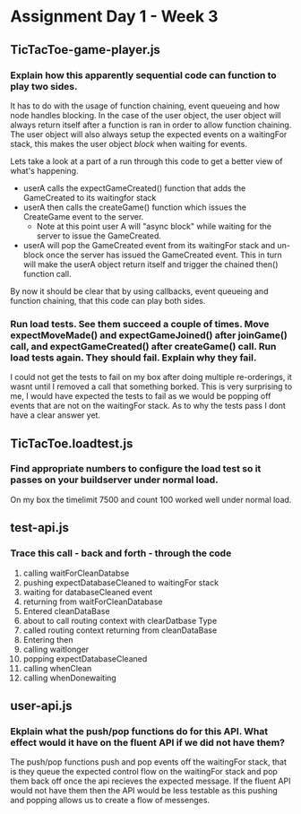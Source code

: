 # Assignment Day 1 - Week 3
## TicTacToe-game-player.js
### Explain how this apparently sequential code can function to play two sides.
It has to do with the usage of function chaining, event queueing and how node handles blocking. In the case of the user object, the user object will always return itself after a function is ran in order to allow function chaining. The user object will also always setup the expected events on a waitingFor stack, this makes the user object *block* when waiting for events.

Lets take a look at a part of a run through this code to get a better view of what's happening.

- userA calls the expectGameCreated() function that adds the GameCreated to its waitingfor stack
- userA then calls the createGame() function which issues the CreateGame event to the server.
    - Note at this point user A will "async block" while waiting for the server to issue the GameCreated.
- userA will pop the GameCreated event from its waitingFor stack and un-block once the server has issued the GameCreated event. This in turn will make the userA object return itself and trigger the chained then() function call.

By now it should be clear that by using callbacks, event queueing and function chaining, that this code can play both sides.

### Run load tests. See them succeed a couple of times. Move expectMoveMade() and expectGameJoined() after joinGame() call, and expectGameCreated() after createGame() call. Run load tests again. They should fail. Explain why they fail.

I could not get the tests to fail on my box after doing multiple re-orderings, it wasnt until I removed a call that something borked.
This is very surprising to me, I would have expected the tests to fail as we would be popping off events that are not on the waitingFor stack.
As to why the tests pass I dont have a clear answer yet.

## TicTacToe.loadtest.js
### Find appropriate numbers to configure the load test so it passes on your buildserver under normal load.
On my box the timelimit 7500 and count 100 worked well under normal load.

## test-api.js
### Trace this call - back and forth - through the code
1. calling waitForCleanDatabse
2. pushing expectDatabaseCleaned to waitingFor stack
3. waiting for databaseCleaned event
4. returning from waitForCleanDatabase
5. Entered cleanDataBase
6. about to call routing context with clearDatbase Type
7. called routing context returning from cleanDataBase
8. Entering then
9. calling waitlonger
10. popping expectDatabaseCleaned
11. calling whenClean
12. calling whenDonewaiting

## user-api.js
### Ekplain what the push/pop functions do for this API. What effect would it have on the fluent API if we did not have them?
The push/pop functions push and pop events off the waitingFor stack, that is they queue the expected control flow on the waitingFor stack and pop them back off once the api recieves the expected message.
If the fluent API would not have them then the API would be less testable as this pushing and popping allows us to create a flow of messenges.
